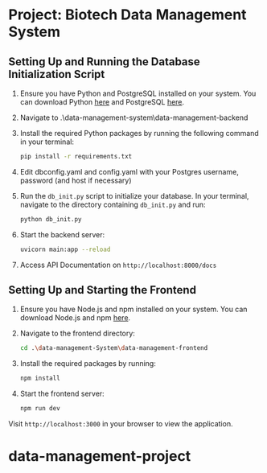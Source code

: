 # Project: Biotech Data Management System

## Setting Up and Running the Database Initialization Script

1. Ensure you have Python and PostgreSQL installed on your system. You can download Python [here](https://www.python.org/downloads/) and PostgreSQL [here](https://www.postgresql.org/download/).

2. Navigate to .\data-management-system\data-management-backend

2. Install the required Python packages by running the following command in your terminal:

    ```bash
    pip install -r requirements.txt
    ```

3. Edit dbconfig.yaml and config.yaml with your Postgres username, password (and host if necessary)

3. Run the `db_init.py` script to initialize your database. In your terminal, navigate to the directory containing `db_init.py` and run:

    ```bash
    python db_init.py
    ```

4. Start the backend server:


    ```bash
    uvicorn main:app --reload
    ```
5. Access API Documentation on `http://localhost:8000/docs`

## Setting Up and Starting the Frontend

1. Ensure you have Node.js and npm installed on your system. You can download Node.js and npm [here](https://nodejs.org/en/download/).

2. Navigate to the frontend directory:

    ```bash
    cd .\data-management-System\data-management-frontend
    ```

3. Install the required packages by running:

    ```bash
    npm install
    ```

4. Start the frontend server:

    ```bash
    npm run dev
    ```

Visit `http://localhost:3000` in your browser to view the application.
# data-management-project
